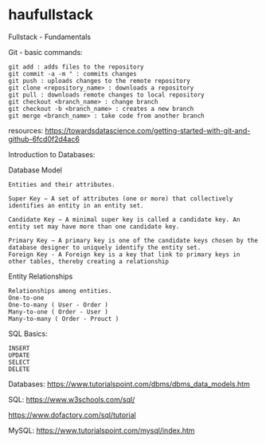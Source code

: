# haufullstack
Fullstack - Fundamentals



Git - basic commands:

    git add : adds files to the repository
    git commit -a -m " : commits changes
    git push : uploads changes to the remote repository
    git clone <repository_name> : downloads a repository
    git pull : downloads remote changes to local repository
    git checkout <branch_name> : change branch
    git checkout -b <branch_name> : creates a new branch
    git merge <branch_name> : take code from another branch

resources: 
    https://towardsdatascience.com/getting-started-with-git-and-github-6fcd0f2d4ac6
    

Introduction to Databases:

Database Model

    Entities and their attributes.

    Super Key − A set of attributes (one or more) that collectively identifies an entity in an entity set.

    Candidate Key − A minimal super key is called a candidate key. An entity set may have more than one candidate key.

    Primary Key − A primary key is one of the candidate keys chosen by the database designer to uniquely identify the entity set.
    Foreign Key - A Foreign key is a key that link to primary keys in other tables, thereby creating a relationship


Entity Relationships

    Relationships among entities.
    One-to-one
    One-to-many ( User - Order )
    Many-to-one ( Order - User ) 
    Many-to-many ( Order - Prouct )

SQL Basics:

    INSERT 
    UPDATE
    SELECT
    DELETE


Databases:
https://www.tutorialspoint.com/dbms/dbms_data_models.htm

SQL:
https://www.w3schools.com/sql/

https://www.dofactory.com/sql/tutorial

MySQL:
https://www.tutorialspoint.com/mysql/index.htm

